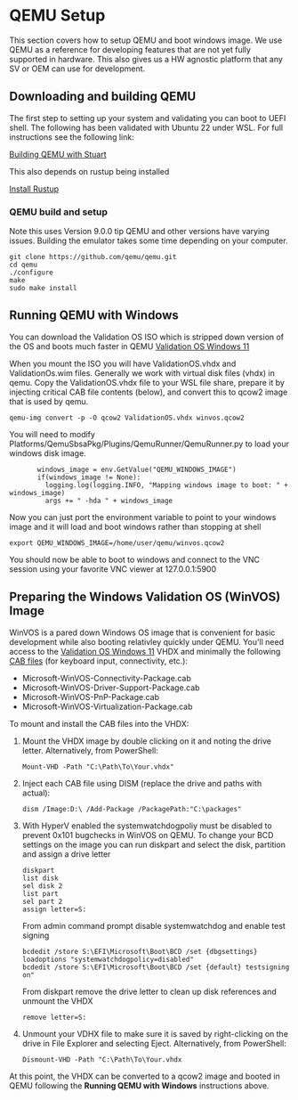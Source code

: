 # QEMU Setup

This section covers how to setup QEMU and boot windows image. We use QEMU as a reference for developing features that are not yet fully supported in hardware. This also gives us a HW agnostic platform that any SV or OEM can use for development.

## Downloading and building QEMU

The first step to setting up your system and validating you can boot to UEFI shell. The following has been validated with Ubuntu 22 under WSL. For full instructions see the following link:

[Building QEMU with Stuart](https://github.com/tianocore/tianocore.github.io/wiki/How-to-Build-With-Stuart)

This also depends on rustup being installed

[Install Rustup](https://rustup.rs)

### QEMU build and setup
Note this uses Version 9.0.0 tip QEMU and other versions have varying issues. Building the emulator takes some time depending on your computer.

```
git clone https://github.com/qemu/qemu.git
cd qemu
./configure
make
sudo make install
```

## Running QEMU with Windows

You can download the Validation OS ISO which is stripped down version of the OS and boots much faster in QEMU
[Validation OS Windows 11](https://learn.microsoft.com/en-us/windows-hardware/manufacture/desktop/validation-os-overview?view=windows-11_)

When you mount the ISO you will have ValidationOS.vhdx and ValidationOs.wim files. Generally we work with virtual disk files (vhdx) in qemu. Copy the ValidationOS.vhdx file to your WSL file share, prepare it by injecting critical CAB file contents (below), and convert this to qcow2 image that is used by qemu.

`qemu-img convert -p -O qcow2 ValidationOS.vhdx winvos.qcow2`

You will need to modify Platforms/QemuSbsaPkg/Plugins/QemuRunner/QemuRunner.py to load your windows disk image. 

```
       windows_image = env.GetValue("QEMU_WINDOWS_IMAGE")
       if(windows_image != None):
         logging.log(logging.INFO, "Mapping windows image to boot: " + windows_image)
         args += " -hda " + windows_image
```

Now you can just port the environment variable to point to your windows image and it will load and boot windows rather than stopping at shell

`export QEMU_WINDOWS_IMAGE=/home/user/qemu/winvos.qcow2`

You should now be able to boot to windows and connect to the VNC session using your favorite VNC viewer at 127.0.0.1:5900

## Preparing the Windows Validation OS (WinVOS) Image

WinVOS is a pared down Windows OS image that is convenient for basic development while also booting relativley quickly under QEMU.  You'll need access to the [Validation OS Windows 11](https://learn.microsoft.com/en-us/windows-hardware/manufacture/desktop/validation-os-overview?view=windows-11&viewFallbackFrom=windows-11_) VHDX and minimally the following [CAB files](https://learn.microsoft.com/en-us/windows-hardware/manufacture/desktop/validation-os-optional-packages?view=windows-11_) (for keyboard input, connectivity, etc.):

- Microsoft-WinVOS-Connectivity-Package.cab
- Microsoft-WinVOS-Driver-Support-Package.cab
- Microsoft-WinVOS-PnP-Package.cab
- Microsoft-WinVOS-Virtualization-Package.cab

To mount and install the CAB files into the VHDX:

1. Mount the VHDX image by double clicking on it and noting the drive letter.  Alternatively, from PowerShell:

    `Mount-VHD -Path "C:\Path\To\Your.vhdx"`

2. Inject each CAB file using DISM (replace the drive and paths with actual):

    `dism /Image:D:\ /Add-Package /PackagePath:"C:\packages"`

3. With HyperV enabled the systemwatchdogpoliy must be disabled to prevent 0x101 bugchecks in WinVOS on QEMU. To change your BCD settings on the image you can run diskpart and select the disk, partition and assign a drive letter

    ```
    diskpart
    list disk
    sel disk 2
    list part
    sel part 2
    assign letter=S:
    ```

    From admin command prompt disable systemwatchdog and enable test signing

    ```
    bcdedit /store S:\EFI\Microsoft\Boot\BCD /set {dbgsettings} loadoptions "systemwatchdogpolicy=disabled"
    bcdedit /store S:\EFI\Microsoft\Boot\BCD /set {default} testsigning on"
    ```

    From diskpart remove the drive letter to clean up disk references and unmount the VHDX
    
    `remove letter=S:`

4. Unmount your VDHX file to make sure it is saved by right-clicking on the drive in File Explorer and selecting Eject.  Alternatively, from PowerShell:

    `Dismount-VHD -Path "C:\Path\To\Your.vhdx`

At this point, the VHDX can be converted to a qcow2 image and booted in QEMU following the **Running QEMU with Windows** instructions above.
